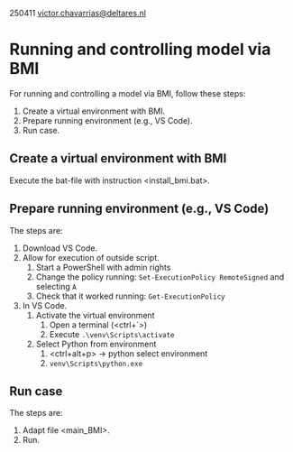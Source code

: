 250411
victor.chavarrias@deltares.nl

# Running and controlling model via BMI

For running and controlling a model via BMI, follow these steps:
1. Create a virtual environment with BMI.
1. Prepare running environment (e.g., VS Code).
1. Run case.

## Create a virtual environment with BMI

Execute the bat-file with instruction <install_bmi.bat>.

## Prepare running environment (e.g., VS Code)

The steps are:
1. Download VS Code.
1. Allow for execution of outside script.
	1. Start a PowerShell with admin rights
	1. Change the policy running: `Set-ExecutionPolicy RemoteSigned` and selecting `A`
	1. Check that it worked running: `Get-ExecutionPolicy`
1. In VS Code.
	1. Activate the virtual environment
		1. Open a terminal (<ctrl+`>)
		1. Execute `.\venv\Scripts\activate`
	1. Select Python from environment
		1. <ctrl+alt+p> -> python select environment
		1. `venv\Scripts\python.exe`
	
## Run case

The steps are:
1. Adapt file <main_BMI>.
1. Run. 